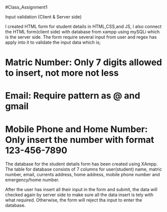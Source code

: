#Class_Assignment1

Input validation (Client & Server side)

I created HTML form for student details in HTML,CSS,and JS, I also connect the HTML form(client side) with database from xampp using mySQLi which is the server side. The form require several input from user and regex has apply into it to validate the input data which is;

# Matric Number: Only 7 digits allowed to insert, not more not less
# Email: Require pattern as @ and gmail 
# Mobile Phone and Home Number: Only insert the number with format 123-456-7890

The database for the student details form has been created using XAmpp. The table for database consists of 7 columns for user(student) name, matric number, email, currents address, home address, mobile phone number and emergency/home number.

After the user has insert all their input in the form and submit, the data will checked again by server side to make sure all the data insert is tely with what required. Otherwise, the form will reject tha input to enter the database.
